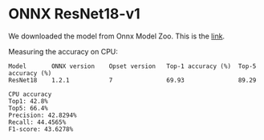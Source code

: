 # ONNX ResNet18-v1

We downloaded the model from Onnx Model Zoo. This is the
[link](https://github.com/onnx/models/tree/master/vision/classification/resnet).

Measuring the accuracy on CPU:

```
Model	    ONNX version	Opset version	Top-1 accuracy (%)	Top-5 accuracy (%)
ResNet18	1.2.1	        7	            69.93	            89.29

CPU accuracy
Top1: 42.8%
Top5: 66.4%
Precision: 42.8294%
Recall: 44.4565%
F1-score: 43.6278%
```
